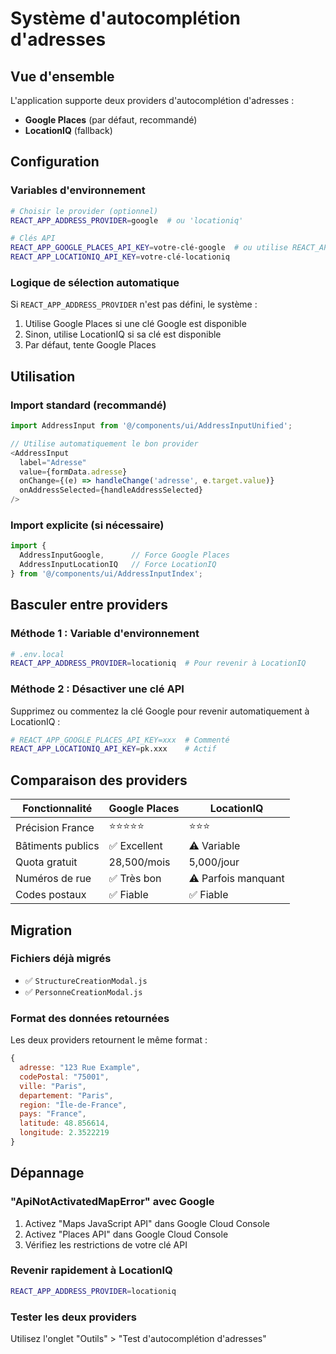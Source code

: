 # Système d'autocomplétion d'adresses

## Vue d'ensemble

L'application supporte deux providers d'autocomplétion d'adresses :
- **Google Places** (par défaut, recommandé)
- **LocationIQ** (fallback)

## Configuration

### Variables d'environnement

```bash
# Choisir le provider (optionnel)
REACT_APP_ADDRESS_PROVIDER=google  # ou 'locationiq'

# Clés API
REACT_APP_GOOGLE_PLACES_API_KEY=votre-clé-google  # ou utilise REACT_APP_FIREBASE_API_KEY
REACT_APP_LOCATIONIQ_API_KEY=votre-clé-locationiq
```

### Logique de sélection automatique

Si `REACT_APP_ADDRESS_PROVIDER` n'est pas défini, le système :
1. Utilise Google Places si une clé Google est disponible
2. Sinon, utilise LocationIQ si sa clé est disponible
3. Par défaut, tente Google Places

## Utilisation

### Import standard (recommandé)

```javascript
import AddressInput from '@/components/ui/AddressInputUnified';

// Utilise automatiquement le bon provider
<AddressInput
  label="Adresse"
  value={formData.adresse}
  onChange={(e) => handleChange('adresse', e.target.value)}
  onAddressSelected={handleAddressSelected}
/>
```

### Import explicite (si nécessaire)

```javascript
import { 
  AddressInputGoogle,      // Force Google Places
  AddressInputLocationIQ   // Force LocationIQ
} from '@/components/ui/AddressInputIndex';
```

## Basculer entre providers

### Méthode 1 : Variable d'environnement
```bash
# .env.local
REACT_APP_ADDRESS_PROVIDER=locationiq  # Pour revenir à LocationIQ
```

### Méthode 2 : Désactiver une clé API
Supprimez ou commentez la clé Google pour revenir automatiquement à LocationIQ :
```bash
# REACT_APP_GOOGLE_PLACES_API_KEY=xxx  # Commenté
REACT_APP_LOCATIONIQ_API_KEY=pk.xxx    # Actif
```

## Comparaison des providers

| Fonctionnalité | Google Places | LocationIQ |
|----------------|---------------|------------|
| Précision France | ⭐⭐⭐⭐⭐ | ⭐⭐⭐ |
| Bâtiments publics | ✅ Excellent | ⚠️ Variable |
| Quota gratuit | 28,500/mois | 5,000/jour |
| Numéros de rue | ✅ Très bon | ⚠️ Parfois manquant |
| Codes postaux | ✅ Fiable | ✅ Fiable |

## Migration

### Fichiers déjà migrés
- ✅ `StructureCreationModal.js`
- ✅ `PersonneCreationModal.js`

### Format des données retournées

Les deux providers retournent le même format :
```javascript
{
  adresse: "123 Rue Example",
  codePostal: "75001",
  ville: "Paris",
  departement: "Paris",
  region: "Île-de-France",
  pays: "France",
  latitude: 48.856614,
  longitude: 2.3522219
}
```

## Dépannage

### "ApiNotActivatedMapError" avec Google
1. Activez "Maps JavaScript API" dans Google Cloud Console
2. Activez "Places API" dans Google Cloud Console
3. Vérifiez les restrictions de votre clé API

### Revenir rapidement à LocationIQ
```bash
REACT_APP_ADDRESS_PROVIDER=locationiq
```

### Tester les deux providers
Utilisez l'onglet "Outils" > "Test d'autocomplétion d'adresses"